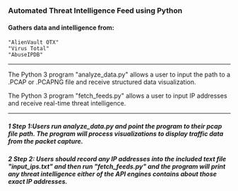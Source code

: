 ### Automated Threat Intelligence Feed using Python

#### Gathers data and intelligence from:
    "AlienVault OTX"
    "Virus Total"
    "AbuseIPDB"

---

The Python 3 program "analyze_data.py" allows a user to input the path to a .PCAP or .PCAPNG file and receive structured data visualization.

The Python 3 program "fetch_feeds.py" allows a user to input IP addresses and receive real-time threat intelligence.  

---
#####  1 Step 1:Users run analyze_data.py and point the program to their pcap file path.  The program will process visualizations to display traffic data from the packet capture.
##### 2 Step 2: Users should record any IP addresses into the included text file "input_ips.txt" and then run "fetch_feeds.py" and the program will print any threat intelligence either of the API engines contains about those exact IP addresses.


